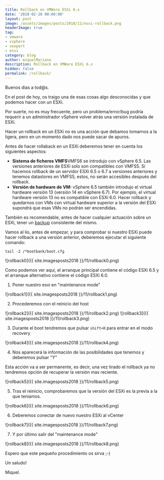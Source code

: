 ```yaml
---
title: Rollback en VMWare ESXi 6.x
date: '2018-02-28 00:00:00'
layout: post
image: /assets/images/posts/2018/11/esxi-rollback.png
headerImage: true
tag:
- vmware
- vsphere
- vexpert
- esxi
category: blog
author: miquelMariano
description: Rollback en VMWare ESXi 6.x
hidden: false
permalink: /rollback/
---
```


Buenos dias a tod@s.

En el post de hoy, os traigo una de esas cosas algo desconocidas y que podemos hacer con un ESXi. 

Por suerte, no es muy frecuente, pero un problema/error/bug podría requerir a un administrador vSphere volver atrás una versión instalada de ESXi. 

Hacer un rollback en un ESXi no es una acción que debamos tomarnos a la ligera, pero en un momento dado nos puede sacar de apuros.

Antes de hacer rollaback en un ESXi deberemos tener en cuenta los siguientes aspectos:

* **Sistema de ficheros VMFS**VMFS6 se introdujo con vSphere 6.5. Las versiones anteriores de ESXi solo son compatibles con VMFS5. Si hacemos rollback de un servidor ESXi 6.5 o 6.7 a versiones anteriores y tenemos datastores en VMFS5, estos, no serán accesibles después del rollback.
* **Versión de hardware de VM:** vSphere 6.5 también introdujo el virtual hardware versión 13 (versión 14 en vSphere 6.7). Por ejemplo, el virtual hardware versión 13 no es compatible con ESXi 6.0. Hacer rollback y quedarnos con VMs con virtual hardware superior a la versión del ESXi supondrá que esas VMs no podrán ser encendidas.

También es recomendable, antes de hacer cualquier actuación sobre un ESXi, tener un [backup](https://miquelmariano.github.io/2018/03/backup-restore-esxi-configuration/) consistente del mismo.

Vamos al lio, antes de empezar, y para comprobar si nuestro ESXi puede hacer rollback a una versión anterior, deberemos ejecutar el siguiente comando:

```ssh
tail -2 /*bootbank/boot.cfg
```

![rollback0]({{ site.imagesposts2018 }}/11/rollback0.png)

Como podemos ver aquí, el arranque principal contiene el código ESXi 6.5 y el arranque alternativo contiene el código ESXi 6.0.

1. Poner nuestro esxi en "maintenance mode"

![rollback1]({{ site.imagesposts2018 }}/11/rollback1.png)

2. Procederemos con el reinicio del host

![rollback2]({{ site.imagesposts2018 }}/11/rollback2.png)
![rollback3]({{ site.imagesposts2018 }}/11/rollback3.png)

3. Durante el boot tendremos que pulsar `shift+R` para entrar en el modo recovery

![rollback4]({{ site.imagesposts2018 }}/11/rollback4.png)

4. Nos aparecerá la información de las posibilidades que tenemos y deberemos pulsar "Y"

Esta acción va a ser permanente, es decir, una vez tirado el rollback ya no tendremos opción de recuperar la versión mas reciente.

![rollback5]({{ site.imagesposts2018 }}/11/rollback5.png)

5. Tras el reinicio, comprobaremos que la versión del ESXi es la previa a la que teniamos.

![rollback6]({{ site.imagesposts2018 }}/11/rollback6.png)

6. Deberemos conectar de nuevo nuestro ESXi al vCenter

![rollback7]({{ site.imagesposts2018 }}/11/rollback7.png)

7. Y por último salir del "maintenance mode"

![rollback8]({{ site.imagesposts2018 }}/11/rollback8.png)

Espero que este pequeño procedimiento os sirva ;-)

Un saludo!

Miquel.